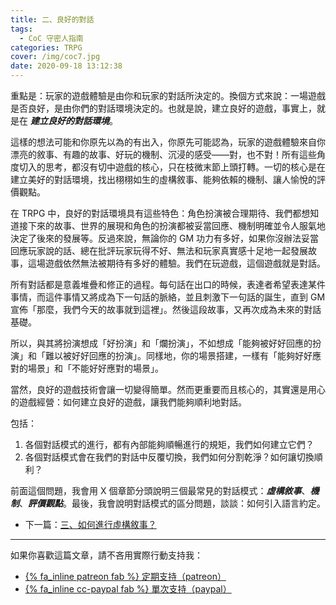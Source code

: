```yaml
---
title: 二、良好的對話
tags:
  - CoC 守密人指南
categories: TRPG
cover: /img/coc7.jpg
date: 2020-09-18 13:12:38
---
```


重點是：玩家的遊戲體驗是由你和玩家的對話所決定的。換個方式來說：一場遊戲是否良好，是由你們的對話環境決定的。也就是說，建立良好的遊戲，事實上，就是在 _**建立良好的對話環境**_。

這樣的想法可能和你原先以為的有出入，你原先可能認為，玩家的遊戲體驗來自你漂亮的敘事、有趣的故事、好玩的機制、沉浸的感受——對，也不對！所有這些角度切入的思考，都沒有切中遊戲的核心，只在枝微末節上頭打轉。一切的核心是在建立美好的對話環境，找出栩栩如生的虛構敘事、能夠依賴的機制、讓人愉悅的評價觀點。

在 TRPG 中，良好的對話環境具有這些特色：角色扮演被合理期待、我們都想知道接下來的故事、世界的展現和角色的扮演都被妥當回應、機制明確並令人服氣地決定了後來的發展等。反過來說，無論你的 GM 功力有多好，如果你沒辦法妥當回應玩家說的話、總在批評玩家玩得不好、無法和玩家真實感十足地一起發展故事，這場遊戲依然無法被期待有多好的體驗。我們在玩遊戲，這個遊戲就是對話。

所有對話都是意義堆疊和修正的過程。每句話在出口的時候，表達者希望表達某件事情，而這件事情又將成為下一句話的脈絡，並且刺激下一句話的誕生，直到 GM 宣佈「那麼，我們今天的故事就到這裡」。然後這段故事，又再次成為未來的對話基礎。

所以，與其將扮演想成「好扮演」和「爛扮演」，不如想成「能夠被好好回應的扮演」和「難以被好好回應的扮演」。同樣地，你的場景搭建，一樣有「能夠好好應對的場景」和「不能好好應對的場景」。

當然，良好的遊戲技術會讓一切變得簡單。然而更重要而且核心的，其實還是用心的遊戲經營：如何建立良好的遊戲，讓我們能夠順利地對話。

包括：

1. 各個對話模式的進行，都有內部能夠順暢進行的規矩，我們如何建立它們？
2. 各個對話模式會在我們的對話中反覆切換，我們如何分割乾淨？如何讓切換順利？

前面這個問題，我會用 X 個章節分頭說明三個最常見的對話模式：_**虛構敘事**_、_**機制**_、_**評價觀點**_。最後，我會說明對話模式的區分問題，談談：如何引入語言約定。

* 下一篇：[三、如何進行虛構敘事？](/2020/09/17/fiction-1/)

---

如果你喜歡這篇文章，請不吝用實際行動支持我：

* [{% fa_inline patreon fab %} 定期支持（patreon）](https://www.patreon.com/weihung)
* [{% fa_inline cc-paypal fab %} 單次支持（paypal）](https://www.paypal.com/pools/c/8jLP7Wsi80)